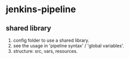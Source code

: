 # jenkins-pipeline
## shared library
1. config folder to use a shared library.
2. see the usage in 'pipeline syntax' / 'global variables'.
3. structure: src, vars, resources.